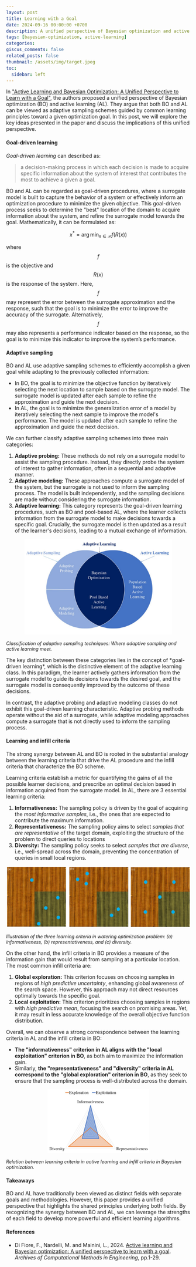 ```yaml
---
layout: post
title: Learning with a Goal
date: 2024-09-16 00:00:00 +0700
description: A unified perspective of Bayesian optimization and active learning
tags: [bayesian-optimization, active-learning]
categories:
giscus_comments: false
related_posts: false
thumbnail: /assets/img/target.jpeg
toc:
  sidebar: left
---
```


In ["Active Learning and Bayesian Optimization: A Unified Perspective to Learn with a Goal"](https://link.springer.com/article/10.1007/s11831-024-10064-z), the authors proposed a unified perspective of Bayesian optimization (BO) and active learning (AL). They argue that both BO and AL can be viewed as adaptive sampling schemes guided by common learning principles toward a given optimization goal. In this post, we will explore the key ideas presented in the paper and discuss the implications of this unified perspective.

#### Goal-driven learning
*Goal-driven learning* can described as:
> a decision-making process in which each decision is made to acquire specific information about the system of interest that contributes the most to achieve a given a goal.
<!-- Accordingly, a *goal-driven learner* is an agent that makes decisions based on the current knowledge of the system, and acquires new information to accomplish a given goal while augmenting awareness about the system.-->

BO and AL can be regarded as goal-driven procedures, where a surrogate model is built to capture the behavior of a system or effectively inform an optimization procedure to minimize the given objective.  This goal-driven process seeks to determine the "best" location of the domain to acquire information about the system, and refine the surrogate model towards the goal. Mathematically, it can be formulated as:

$$
  x^* = \arg \min_{x \in \mathcal{X}} f(R(x))
$$

where $$f$$ is the objective and $$R(x)$$ is the response of the system. Here, $$f$$ may represent the error between the surrogate approximation and the response, such that the goal is to minimize the error to improve the accuracy of the surrogate. Alternatively, $$f$$ may also represents a performance indicator based on the response, so the goal is to minimize this indicator to improve the system’s performance.

#### Adaptive sampling
BO and AL use adaptive sampling schemes to efficiently accomplish a given goal while adapting to the previously collected information:
- In BO, the goal is to minimize the objective function by iteratively selecting the next location to sample based on the surrogate model. The surrogate model is updated after each sample to refine the approximation and guide the next decision.
- In AL, the goal is to minimize the generalization error of a model by iteratively selecting the next sample to improve the model's performance. The model is updated after each sample to refine the approximation and guide the next decision.

We can further classify adaptive sampling schemes into three main categories:
1. **Adaptive probing:** These methods do not rely on a surrogate model to assist the sampling procedure. Instead, they directly probe the system of interest to gather information, often in a sequential and adaptive manner.
2. **Adaptive modeling:** These approaches compute a surrogate model of the system, but the surrogate is not used to inform the sampling process. The model is built independently, and the sampling decisions are made without considering the surrogate information.
3. **Adaptive learning:** This category represents the goal-driven learning procedures, such as BO and pool-based AL, where the learner collects information from the surrogate model to make decisions towards a specific goal. Crucially, the surrogate model is then updated as a result of the learner's decisions, leading to a mutual exchange of information.

<p align="center">
  <img src="/assets/img/adaptive_sampling.png" style="max-width: 80%; height: auto;"/>
  <figcaption style="font-size: 0.9em; font-style: italic;">Classification of adaptive sampling techniques: Where adaptive sampling and active learning meet.</figcaption>
</p>
The key distinction between these categories lies in the concept of *goal-driven learning*, which is the distinctive element of the adaptive learning class. In this paradigm, the learner actively gathers information from the surrogate model to guide its decisions towards the desired goal, and the surrogate model is consequently improved by the outcome of these decisions. 

In contrast, the adaptive probing and adaptive modeling classes do not exhibit this goal-driven learning characteristic. Adaptive probing methods operate without the aid of a surrogate, while adaptive modeling approaches compute a surrogate that is not directly used to inform the sampling process.

#### Learning and infill criteria
The strong synergy between AL and BO is rooted in the substantial analogy between the learning criteria that drive the AL procedure and the infill criteria that characterize the BO scheme. 

Learning criteria establish a metric for quantifying the gains of all the possible learner decisions, and prescribe an optimal decision based in information acquired from the surrogate model. In AL, there are 3 essential learning criteria:
1. **Informativeness:** The sampling policy is driven by the goal of acquiring the *most informative samples*, i.e., the ones that are expected to contribute the maximum information.
2. **Representativeness:** The sampling policy aims to select *samples that are representative* of the target domain, exploiting the structure of the problem to direct queries to locations
3. **Diversity:** The sampling policy seeks to select *samples that are diverse*, i.e., well-spread across the domain, preventing the concentration of queries in small local regions.
<p align="center">
  <img src="/assets/img/learning_criteria.png" style="max-width: 100%; height: auto;"/>
<figcaption style="font-size: 0.9em; font-style: italic;">Illustration of the three learning criteria in watering optimization problem: (a) informativeness, (b) representativeness, and (c) diversity.</figcaption>
</p>

On the other hand, the infill criteria in BO provides a measure of the information gain that would result from sampling at a particular location. The most common infill criteria are:
1. **Global exploration:** This criterion focuses on choosing samples in regions of *high predictive uncertainty*, enhancing global awareness of the search space. However, this approach may not direct resources optimally towards the specific goal.
2. **Local exploitation:** This criterion prioritizes choosing samples in regions with *high predictive mean*, focusing the search on promising areas. Yet, it may result in less accurate knowledge of the overall objective function distribution.

Overall, we can observe a strong correspondence between the learning criteria in AL and the infill criteria in BO:
- **The "informativeness" criterion in AL aligns with the "local exploitation" criterion in BO**, as both aim to maximize the information gain.
- Similarly, **the "representativeness" and "diversity" criteria in AL correspond to the "global exploration" criterion in BO**, as they seek to ensure that the sampling process is well-distributed across the domain.

<p align="center">
  <img src="/assets/img/infill_criteria.png" style="max-width: 55%; height: auto;"/>
  <figcaption style="font-size: 0.9em; font-style: italic;">Relation between learning criteria in active learning and infill criteria in Bayesian optimization.</figcaption>
</p>

#### Takeaways
BO and AL have traditionally been viewed as distinct fields with separate goals and methodologies. However, this paper provides a unified perspective that highlights the shared principles underlying both fields. By recognizing the synergy between BO and AL, we can leverage the strengths of each field to develop more powerful and efficient learning algorithms.

#### References
- Di Fiore, F., Nardelli, M. and Mainini, L., 2024. [Active learning and Bayesian optimization: A unified perspective to learn with a goal](https://link.springer.com/article/10.1007/s11831-024-10064-z). *Archives of Computational Methods in Engineering*, pp.1-29.
